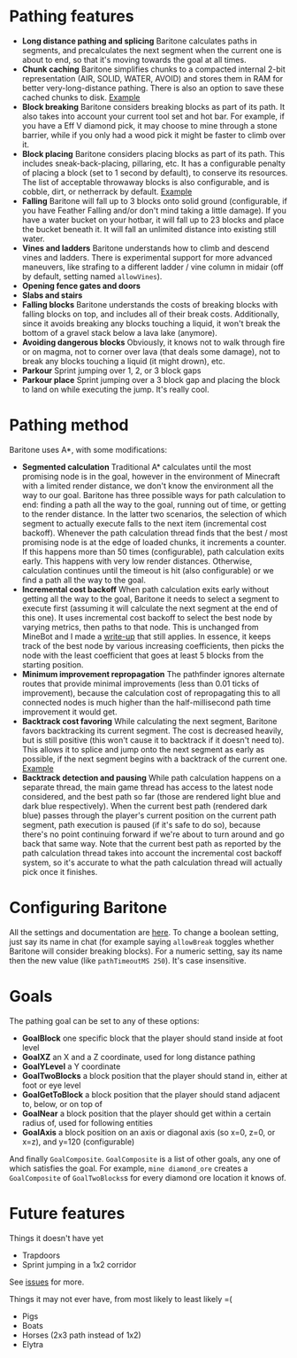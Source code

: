 # Pathing features
- **Long distance pathing and splicing** Baritone calculates paths in segments, and precalculates the next segment when the current one is about to end, so that it's moving towards the goal at all times.
- **Chunk caching** Baritone simplifies chunks to a compacted internal 2-bit representation (AIR, SOLID, WATER, AVOID) and stores them in RAM for better very-long-distance pathing. There is also an option to save these cached chunks to disk. <a href="https://www.youtube.com/watch?v=dyfYKSubhdc">Example</a>
- **Block breaking** Baritone considers breaking blocks as part of its path. It also takes into account your current tool set and hot bar. For example, if you have a Eff V diamond pick, it may choose to mine through a stone barrier, while if you only had a wood pick it might be faster to climb over it.
- **Block placing** Baritone considers placing blocks as part of its path. This includes sneak-back-placing, pillaring, etc. It has a configurable penalty of placing a block (set to 1 second by default), to conserve its resources. The list of acceptable throwaway blocks is also configurable, and is cobble, dirt, or netherrack by default. <a href="https://www.youtube.com/watch?v=F6FbI1L9UmU">Example</a>
- **Falling** Baritone will fall up to 3 blocks onto solid ground (configurable, if you have Feather Falling and/or don't mind taking a little damage). If you have a water bucket on your hotbar, it will fall up to 23 blocks and place the bucket beneath it. It will fall an unlimited distance into existing still water.
- **Vines and ladders** Baritone understands how to climb and descend vines and ladders. There is experimental support for more advanced maneuvers, like strafing to a different ladder / vine column in midair (off by default, setting named `allowVines`).
- **Opening fence gates and doors**
- **Slabs and stairs**
- **Falling blocks** Baritone understands the costs of breaking blocks with falling blocks on top, and includes all of their break costs. Additionally, since it avoids breaking any blocks touching a liquid, it won't break the bottom of a gravel stack below a lava lake (anymore).
- **Avoiding dangerous blocks** Obviously, it knows not to walk through fire or on magma, not to corner over lava (that deals some damage), not to break any blocks touching a liquid (it might drown), etc.
- **Parkour** Sprint jumping over 1, 2, or 3 block gaps
- **Parkour place** Sprint jumping over a 3 block gap and placing the block to land on while executing the jump. It's really cool.

# Pathing method
Baritone uses A*, with some modifications: 

- **Segmented calculation** Traditional A* calculates until the most promising node is in the goal, however in the environment of Minecraft with a limited render distance, we don't know the environment all the way to our goal. Baritone has three possible ways for path calculation to end: finding a path all the way to the goal, running out of time, or getting to the render distance. In the latter two scenarios, the selection of which segment to actually execute falls to the next item (incremental cost backoff). Whenever the path calculation thread finds that the best / most promising node is at the edge of loaded chunks, it increments a counter. If this happens more than 50 times (configurable), path calculation exits early. This happens with very low render distances. Otherwise, calculation continues until the timeout is hit (also configurable) or we find a path all the way to the goal.
- **Incremental cost backoff** When path calculation exits early without getting all the way to the goal, Baritone it needs to select a segment to execute first (assuming it will calculate the next segment at the end of this one). It uses incremental cost backoff to select the best node by varying metrics, then paths to that node. This is unchanged from MineBot and I made a <a href="https://docs.google.com/document/d/1WVHHXKXFdCR1Oz__KtK8sFqyvSwJN_H4lftkHFgmzlc/edit">write-up</a> that still applies. In essence, it keeps track of the best node by various increasing coefficients, then picks the node with the least coefficient that goes at least 5 blocks from the starting position.
- **Minimum improvement repropagation** The pathfinder ignores alternate routes that provide minimal improvements (less than 0.01 ticks of improvement), because the calculation cost of repropagating this to all connected nodes is much higher than the half-millisecond path time improvement it would get.
- **Backtrack cost favoring** While calculating the next segment, Baritone favors backtracking its current segment. The cost is decreased heavily, but is still positive (this won't cause it to backtrack if it doesn't need to). This allows it to splice and jump onto the next segment as early as possible, if the next segment begins with a backtrack of the current one. <a href="https://www.youtube.com/watch?v=CGiMcb8-99Y">Example</a>
- **Backtrack detection and pausing** While path calculation happens on a separate thread, the main game thread has access to the latest node considered, and the best path so far (those are rendered light blue and dark blue respectively). When the current best path (rendered dark blue) passes through the player's current position on the current path segment, path execution is paused (if it's safe to do so), because there's no point continuing forward if we're about to turn around and go back that same way. Note that the current best path as reported by the path calculation thread takes into account the incremental cost backoff system, so it's accurate to what the path calculation thread will actually pick once it finishes.

# Configuring Baritone
All the settings and documentation are <a href="https://github.com/cabaletta/baritone/blob/master/src/api/java/baritone/api/Settings.java">here</a>.
To change a boolean setting, just say its name in chat (for example saying `allowBreak` toggles whether Baritone will consider breaking blocks). For a numeric setting, say its name then the new value (like `pathTimeoutMS 250`). It's case insensitive.

# Goals
The pathing goal can be set to any of these options:
- **GoalBlock** one specific block that the player should stand inside at foot level
- **GoalXZ** an X and a Z coordinate, used for long distance pathing
- **GoalYLevel** a Y coordinate
- **GoalTwoBlocks** a block position that the player should stand in, either at foot or eye level
- **GoalGetToBlock** a block position that the player should stand adjacent to, below, or on top of
- **GoalNear** a block position that the player should get within a certain radius of, used for following entities
- **GoalAxis** a block position on an axis or diagonal axis (so x=0, z=0, or x=z), and y=120 (configurable)

And finally `GoalComposite`. `GoalComposite` is a list of other goals, any one of which satisfies the goal. For example, `mine diamond_ore` creates a `GoalComposite` of `GoalTwoBlocks`s for every diamond ore location it knows of.


# Future features
Things it doesn't have yet
- Trapdoors
- Sprint jumping in a 1x2 corridor

See <a href="https://github.com/cabaletta/baritone/issues">issues</a> for more.

Things it may not ever have, from most likely to least likely =(
- Pigs
- Boats
- Horses (2x3 path instead of 1x2)
- Elytra
